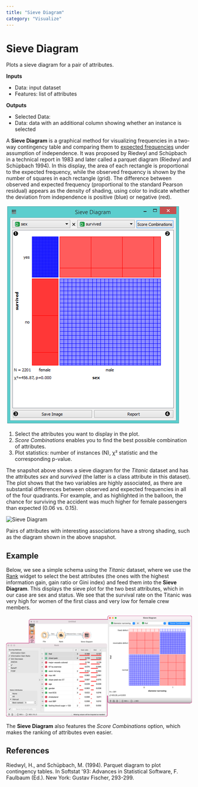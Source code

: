 ```yaml
---
title: "Sieve Diagram"
category: "Visualize"
---
```

Sieve Diagram
=============

Plots a sieve diagram for a pair of attributes.

**Inputs**

- Data: input dataset
- Features: list of attributes

**Outputs**

- Selected Data:
- Data: data with an additional column showing whether an instance is selected

A **Sieve Diagram** is a graphical method for visualizing frequencies in a two-way contingency table and comparing them to [expected frequencies](http://cnx.org/contents/d396c4ad-2fd7-47cd-be84-152b44880feb@2/What-is-an-expected-frequency) under assumption of independence. It was proposed by Riedwyl and Schüpbach in a technical report in 1983 and later called a parquet diagram (Riedwyl and Schüpbach 1994). In this display, the area of each rectangle is proportional to the expected frequency, while the observed frequency is shown by the number of squares in each rectangle (grid). The difference between observed and expected frequency (proportional to the standard Pearson residual) appears as the density of shading, using color to indicate whether the deviation from independence is positive (blue) or negative (red).

<img src="images/SieveDiagram-stamped.png" alt="Sieve Diagram" style="max-width: 500px"/>

1. Select the attributes you want to display in the plot.
2. *Score Combinations* enables you to find the best possible combination of attributes.
3. Plot statistics: number of instances (N), χ² statistic and the corresponding p-value.

The snapshot above shows a sieve diagram for the *Titanic* dataset and has the attributes *sex* and *survived* (the latter is a class attribute in this dataset). The plot shows that the two variables are highly associated, as there are substantial differences between observed and expected frequencies in all of the four quadrants. For example, and as highlighted in the balloon, the chance for surviving the accident was much higher for female passengers than expected (0.06 vs. 0.15).

<img src="images/SieveDiagram-hover.png" alt="Sieve Diagram" style="max-width: 500px"/>

Pairs of attributes with interesting associations have a strong shading, such as the diagram shown in the above snapshot.

Example
-------

Below, we see a simple schema using the *Titanic* dataset, where we use the
[Rank](/widget-catalog/visualize/../data/rank) widget to select the best attributes (the ones with the highest information gain, gain ratio or Gini index) and feed them into the **Sieve Diagram**. This displays the sieve plot for the two best attributes, which in our case are sex and status. We see that the survival rate on the Titanic was very high for women of the first class and very low for female crew members.

![](/widget-catalog/visualize/images/SieveDiagram-Example.png)

The **Sieve Diagram** also features the *Score Combinations* option, which makes the ranking of attributes even easier.

References
----------

Riedwyl, H., and Schüpbach, M. (1994). Parquet diagram to plot contingency tables. In Softstat '93: Advances in Statistical Software, F. Faulbaum (Ed.). New York: Gustav Fischer, 293-299.
